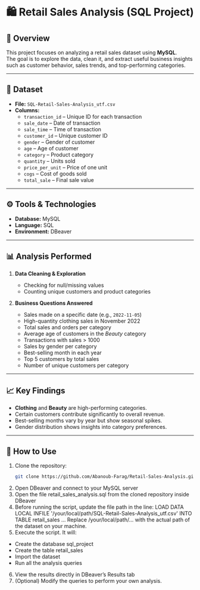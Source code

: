 # 🛍️ Retail Sales Analysis (SQL Project)

## 📌 Overview
This project focuses on analyzing a retail sales dataset using **MySQL**.  
The goal is to explore the data, clean it, and extract useful business insights such as customer behavior, sales trends, and top-performing categories.

---

## 📂 Dataset
- **File:** `SQL-Retail-Sales-Analysis_utf.csv`  
- **Columns:**
  - `transaction_id` – Unique ID for each transaction  
  - `sale_date` – Date of transaction  
  - `sale_time` – Time of transaction  
  - `customer_id` – Unique customer ID  
  - `gender` – Gender of customer  
  - `age` – Age of customer  
  - `category` – Product category  
  - `quantity` – Units sold  
  - `price_per_unit` – Price of one unit  
  - `cogs` – Cost of goods sold  
  - `total_sale` – Final sale value  

---

## ⚙️ Tools & Technologies
- **Database:** MySQL  
- **Language:** SQL  
- **Environment:** DBeaver  

---

## 📊 Analysis Performed
1. **Data Cleaning & Exploration**
   - Checking for null/missing values
   - Counting unique customers and product categories

2. **Business Questions Answered**
   - Sales made on a specific date (e.g., `2022-11-05`)  
   - High-quantity clothing sales in November 2022  
   - Total sales and orders per category  
   - Average age of customers in the *Beauty* category  
   - Transactions with sales > 1000  
   - Sales by gender per category  
   - Best-selling month in each year  
   - Top 5 customers by total sales  
   - Number of unique customers per category  

---

## 📈 Key Findings
- **Clothing** and **Beauty** are high-performing categories.  
- Certain customers contribute significantly to overall revenue.  
- Best-selling months vary by year but show seasonal spikes.  
- Gender distribution shows insights into category preferences.  

---

## 🚀 How to Use
1. Clone the repository:  
   ```bash
   git clone https://github.com/Abanoub-Farag/Retail-Sales-Analysis.git
2. Open DBeaver and connect to your MySQL server
3. Open the file retail_sales_analysis.sql from the cloned repository inside DBeaver
4. Before running the script, update the file path in the line:
LOAD DATA LOCAL INFILE '/your/local/path/SQL-Retail-Sales-Analysis_utf.csv'
INTO TABLE retail_sales
...
Replace /your/local/path/... with the actual path of the dataset on your machine.
5. Execute the script. It will:
- Create the database sql_project
- Create the table retail_sales
- Import the dataset
- Run all the analysis queries
6. View the results directly in DBeaver’s Results tab
7. (Optional) Modify the queries to perform your own analysis.
